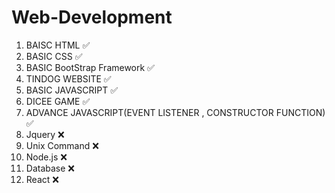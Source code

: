 # Web-Development
1. BAISC HTML ✅
2. BASIC CSS ✅
3. BASIC BootStrap Framework ✅
4. TINDOG WEBSITE ✅
5. BASIC JAVASCRIPT ✅
6. DICEE GAME ✅
7. ADVANCE JAVASCRIPT(EVENT LISTENER , CONSTRUCTOR FUNCTION) ✅
8. Jquery ❌
9. Unix Command ❌
10. Node.js ❌
11. Database ❌
12. React ❌
